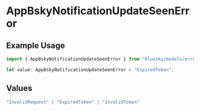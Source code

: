 # AppBskyNotificationUpdateSeenError

## Example Usage

```typescript
import { AppBskyNotificationUpdateSeenError } from "bluesky/models/errors";

let value: AppBskyNotificationUpdateSeenError = "ExpiredToken";
```

## Values

```typescript
"InvalidRequest" | "ExpiredToken" | "InvalidToken"
```